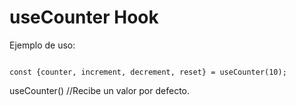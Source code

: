 # useCounter Hook

Ejemplo de uso:

```

const {counter, increment, decrement, reset} = useCounter(10);

```

useCounter() //Recibe un valor por defecto.